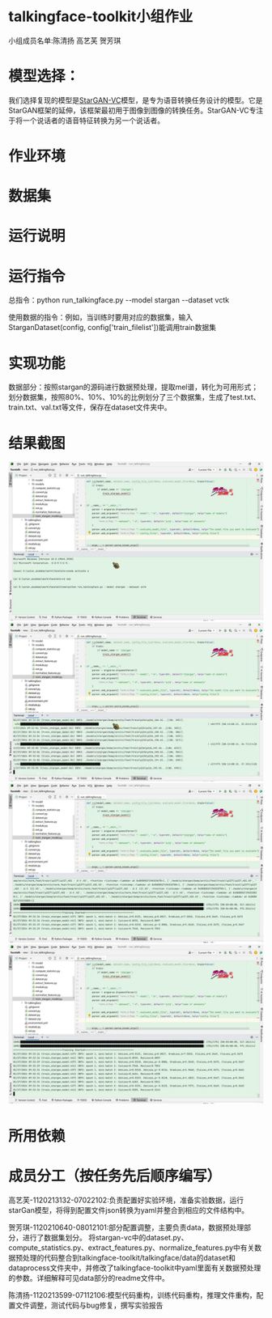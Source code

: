 # talkingface-toolkit小组作业
小组成员名单:陈清扬 高艺芙 贺芳琪
# 模型选择：
我们选择复现的模型是[StarGAN-VC](https://github.com/kamepong/StarGAN-VC)模型，是专为语音转换任务设计的模型。它是StarGAN框架的延伸，该框架最初用于图像到图像的转换任务。StarGAN-VC专注于将一个说话者的语音特征转换为另一个说话者。
# 作业环境
# 数据集
# 运行说明
# 运行指令
总指令：python run_talkingface.py --model stargan --dataset vctk

使用数据的指令：例如，当训练时要用对应的数据集，输入StarganDataset(config, config['train_filelist'])能调用train数据集
# 实现功能
数据部分：按照stargan的源码进行数据预处理，提取mel谱，转化为可用形式；划分数据集，按照80%、10%、10%的比例划分了三个数据集，生成了test.txt、train.txt、val.txt等文件，保存在dataset文件夹中。
# 结果截图
![](./md_img/1.jpg)
![](./md_img/2.jpg)
![](./md_img/3.jpg)
![](./md_img/4.jpg)

# 所用依赖
# 成员分工（按任务先后顺序编写）
高艺芙-1120213132-07022102:负责配置好实验环境，准备实验数据，运行starGan模型，将得到配置文件json转换为yaml并整合到相应的文件结构中。

贺芳琪-1120210640-08012101:部分配置调整，主要负责data，数据预处理部分，进行了数据集划分。
  将stargan-vc中的dataset.py、compute_statistics.py、extract_features.py、normalize_features.py中有关数据预处理的代码整合到talkingface-toolkit/talkingface/data的dataset和dataprocess文件夹中，并修改了talkingface-toolkit中yaml里面有关数据预处理的参数。详细解释可见data部分的readme文件中。
  
陈清扬-1120213599-07112106:模型代码重构，训练代码重构，推理文件重构，配置文件调整，测试代码与bug修复，撰写实验报告

